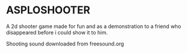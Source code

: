 # ASPLOSHOOTER
A 2d shooter game made for fun and as a demonstration to a friend who disappeared before i could show it to him.

Shooting sound downloaded from freesound.org
